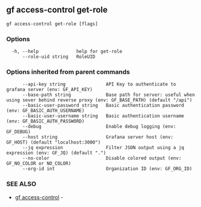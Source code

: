 ## gf access-control get-role



```
gf access-control get-role [flags]
```

### Options

```
  -h, --help              help for get-role
      --role-uid string   RoleUID
```

### Options inherited from parent commands

```
      --api-key string               API Key to authenticate to grafana server (env: GF_API_KEY)
      --base-path string             Base path for server: useful when using sever behind reverse proxy (env: GF_BASE_PATH) (default "/api")
      --basic-user-password string   Basic authentication password (env: GF_BASIC_AUTH_USERNAME)
      --basic-user-username string   Basic authentication username (env: GF_BASIC_AUTH_PASSWORD)
      --debug                        Enable debug logging (env: GF_DEBUG)
      --host string                  Grafana server host (env: GF_HOST) (default "localhost:3000")
      --jq expression                Filter JSON output using a jq expression (env: GF_JQ) (default ".")
      --no-color                     Disable colored output (env: GF_NO_COLOR or NO_COLOR)
      --org-id int                   Organization ID (env: GF_ORG_ID)
```

### SEE ALSO

* [gf access-control](gf_access-control.md)	 - 

